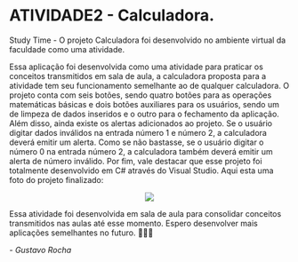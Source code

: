 # ATIVIDADE2 - Calculadora.

Study Time - O projeto Calculadora foi desenvolvido no ambiente virtual da faculdade como uma atividade.

Essa aplicação foi desenvolvida como uma atividade para praticar os conceitos transmitidos em sala de aula, a calculadora proposta para a atividade tem seu funcionamento semelhante ao de qualquer calculadora.
O projeto conta com seis botões, sendo quatro botões para as operações matemáticas básicas e dois botões auxiliares para os usuários, sendo um de limpeza de dados inseridos e o outro para o fechamento da aplicação.
Além disso, ainda existe os alertas adicionados ao projeto. Se o usuário digitar dados inválidos na entrada número 1 e número 2, a calculadora deverá emitir um alerta. 
Como se não bastasse, se o usuário digitar o número 0 na entrada número 2, a calculadora também deverá emitir um alerta de número inválido. 
Por fim, vale destacar que esse projeto foi totalmente desenvolvido em C# através do Visual Studio. Aqui esta uma foto do projeto finalizado:

<p align="center">
  <img src="https://user-images.githubusercontent.com/87160095/160260930-ee09bb4c-e04a-4947-800e-7e9cdba2f59f.png">
</p>

Essa atividade foi desenvolvida em sala de aula para consolidar conceitos transmitidos nas aulas até esse momento. Espero desenvolver mais aplicações semelhantes no futuro. 👨🏻‍💻

*- Gustavo Rocha*
